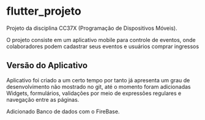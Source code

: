 # flutter_projeto

Projeto da disciplina CC37X (Programação de Dispositivos Móveis).

O projeto consiste em um aplicativo mobile para controle de eventos, onde colaboradores podem cadastrar seus eventos e usuários comprar ingressos

## Versão do Aplicativo

Aplicativo foi criado a um certo tempo por tanto já apresenta um grau de desenvolvimento não mostrado no git, até o momento foram adicionadas 
Widgets, formulários, validações por meio de expressões regulares e navegação entre as páginas.

Adicionado Banco de dados com o FireBase.
